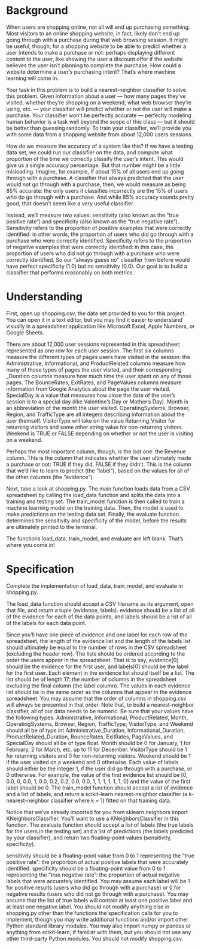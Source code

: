# Background
When users are shopping online, not all will end up purchasing something. Most visitors to an online shopping website, in fact, likely don’t end up going through with a purchase during that web browsing session. It might be useful, though, for a shopping website to be able to predict whether a user intends to make a purchase or not: perhaps displaying different content to the user, like showing the user a discount offer if the website believes the user isn’t planning to complete the purchase. How could a website determine a user’s purchasing intent? That’s where machine learning will come in.

Your task in this problem is to build a nearest-neighbor classifier to solve this problem. Given information about a user — how many pages they’ve visited, whether they’re shopping on a weekend, what web browser they’re using, etc. — your classifier will predict whether or not the user will make a purchase. Your classifier won’t be perfectly accurate — perfectly modeling human behavior is a task well beyond the scope of this class — but it should be better than guessing randomly. To train your classifier, we’ll provide you with some data from a shopping website from about 12,000 users sessions.

How do we measure the accuracy of a system like this? If we have a testing data set, we could run our classifier on the data, and compute what proportion of the time we correctly classify the user’s intent. This would give us a single accuracy percentage. But that number might be a little misleading. Imagine, for example, if about 15% of all users end up going through with a purchase. A classifier that always predicted that the user would not go through with a purchase, then, we would measure as being 85% accurate: the only users it classifies incorrectly are the 15% of users who do go through with a purchase. And while 85% accuracy sounds pretty good, that doesn’t seem like a very useful classifier.

Instead, we’ll measure two values: sensitivity (also known as the “true positive rate”) and specificity (also known as the “true negative rate”). Sensitivity refers to the proportion of positive examples that were correctly identified: in other words, the proportion of users who did go through with a purchase who were correctly identified. Specificity refers to the proportion of negative examples that were correctly identified: in this case, the proportion of users who did not go through with a purchase who were correctly identified. So our “always guess no” classifier from before would have perfect specificity (1.0) but no sensitivity (0.0). Our goal is to build a classifier that performs reasonably on both metrics.

# Understanding
First, open up shopping.csv, the data set provided to you for this project. You can open it in a text editor, but you may find it easier to understand visually in a spreadsheet application like Microsoft Excel, Apple Numbers, or Google Sheets.

There are about 12,000 user sessions represented in this spreadsheet: represented as one row for each user session. The first six columns measure the different types of pages users have visited in the session: the Administrative, Informational, and ProductRelated columns measure how many of those types of pages the user visited, and their corresponding _Duration columns measure how much time the user spent on any of those pages. The BounceRates, ExitRates, and PageValues columns measure information from Google Analytics about the page the user visited. SpecialDay is a value that measures how close the date of the user’s session is to a special day (like Valentine’s Day or Mother’s Day). Month is an abbreviation of the month the user visited. OperatingSystems, Browser, Region, and TrafficType are all integers describing information about the user themself. VisitorType will take on the value Returning_Visitor for returning visitors and some other string value for non-returning visitors. Weekend is TRUE or FALSE depending on whether or not the user is visiting on a weekend.

Perhaps the most important column, though, is the last one: the Revenue column. This is the column that indicates whether the user ultimately made a purchase or not: TRUE if they did, FALSE if they didn’t. This is the column that we’d like to learn to predict (the “label”), based on the values for all of the other columns (the “evidence”).

Next, take a look at shopping.py. The main function loads data from a CSV spreadsheet by calling the load_data function and splits the data into a training and testing set. The train_model function is then called to train a machine learning model on the training data. Then, the model is used to make predictions on the testing data set. Finally, the evaluate function determines the sensitivity and specificity of the model, before the results are ultimately printed to the terminal.

The functions load_data, train_model, and evaluate are left blank. That’s where you come in!

# Specification
Complete the implementation of load_data, train_model, and evaluate in shopping.py.

The load_data function should accept a CSV filename as its argument, open that file, and return a tuple (evidence, labels). evidence should be a list of all of the evidence for each of the data points, and labels should be a list of all of the labels for each data point.

Since you’ll have one piece of evidence and one label for each row of the spreadsheet, the length of the evidence list and the length of the labels list should ultimately be equal to the number of rows in the CSV spreadsheet (excluding the header row). The lists should be ordered according to the order the users appear in the spreadsheet. That is to say, evidence[0] should be the evidence for the first user, and labels[0] should be the label for the first user.
Each element in the evidence list should itself be a list. The list should be of length 17: the number of columns in the spreadsheet excluding the final column (the label column).
The values in each evidence list should be in the same order as the columns that appear in the evidence spreadsheet. You may assume that the order of columns in shopping.csv will always be presented in that order.
Note that, to build a nearest-neighbor classifier, all of our data needs to be numeric. Be sure that your values have the following types:
Administrative, Informational, ProductRelated, Month, OperatingSystems, Browser, Region, TrafficType, VisitorType, and Weekend should all be of type int
Administrative_Duration, Informational_Duration, ProductRelated_Duration, BounceRates, ExitRates, PageValues, and SpecialDay should all be of type float.
Month should be 0 for January, 1 for February, 2 for March, etc. up to 11 for December.
VisitorType should be 1 for returning visitors and 0 for non-returning visitors.
Weekend should be 1 if the user visited on a weekend and 0 otherwise.
Each value of labels should either be the integer 1, if the user did go through with a purchase, or 0 otherwise.
For example, the value of the first evidence list should be [0, 0.0, 0, 0.0, 1, 0.0, 0.2, 0.2, 0.0, 0.0, 1, 1, 1, 1, 1, 1, 0] and the value of the first label should be 0.
The train_model function should accept a list of evidence and a list of labels, and return a scikit-learn nearest-neighbor classifier (a k-nearest-neighbor classifier where k = 1) fitted on that training data.

Notice that we’ve already imported for you from sklearn.neighbors import KNeighborsClassifier. You’ll want to use a KNeighborsClassifier in this function.
The evaluate function should accept a list of labels (the true labels for the users in the testing set) and a list of predictions (the labels predicted by your classifier), and return two floating-point values (sensitivity, specificity).

sensitivity should be a floating-point value from 0 to 1 representing the “true positive rate”: the proportion of actual positive labels that were accurately identified.
specificity should be a floating-point value from 0 to 1 representing the “true negative rate”: the proportion of actual negative labels that were accurately identified.
You may assume each label will be 1 for positive results (users who did go through with a purchase) or 0 for negative results (users who did not go through with a purchase).
You may assume that the list of true labels will contain at least one positive label and at least one negative label.
You should not modify anything else in shopping.py other than the functions the specification calls for you to implement, though you may write additional functions and/or import other Python standard library modules. You may also import numpy or pandas or anything from scikit-learn, if familiar with them, but you should not use any other third-party Python modules. You should not modify shopping.csv.
